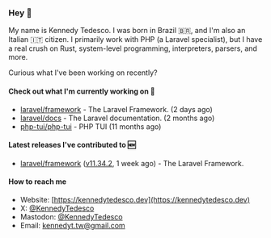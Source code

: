 ### Hey 👋

My name is Kennedy Tedesco. I was born in Brazil 🇧🇷, and I'm also an Italian 🇮🇹 citizen. I primarily work with PHP (a Laravel specialist), but I have a real crush on Rust, system-level programming, interpreters, parsers, and more.

Curious what I've been working on recently?

#### Check out what I'm currently working on 🚀


- [laravel/framework](https://github.com/laravel/framework) - The Laravel Framework. (2 days ago)
- [laravel/docs](https://github.com/laravel/docs) - The Laravel documentation. (2 months ago)
- [php-tui/php-tui](https://github.com/php-tui/php-tui) - PHP TUI (11 months ago)

#### Latest releases I've contributed to 🆕


- [laravel/framework](https://github.com/laravel/framework) ([v11.34.2](https://github.com/laravel/framework/releases/tag/v11.34.2), 1 week ago) - The Laravel Framework.

#### How to reach me

- Website: [https://kennedytedesco.dev](https://kennedytedesco.dev)
- X: [@KennedyTedesco](https://x.com/KennedyTedesco)
- Mastodon: [@KennedyTedesco](https://fosstodon.org/@KennedyTedesco)
- Email: [kennedyt.tw@gmail.com](mailto://kennedyt.tw@gmail.com)
